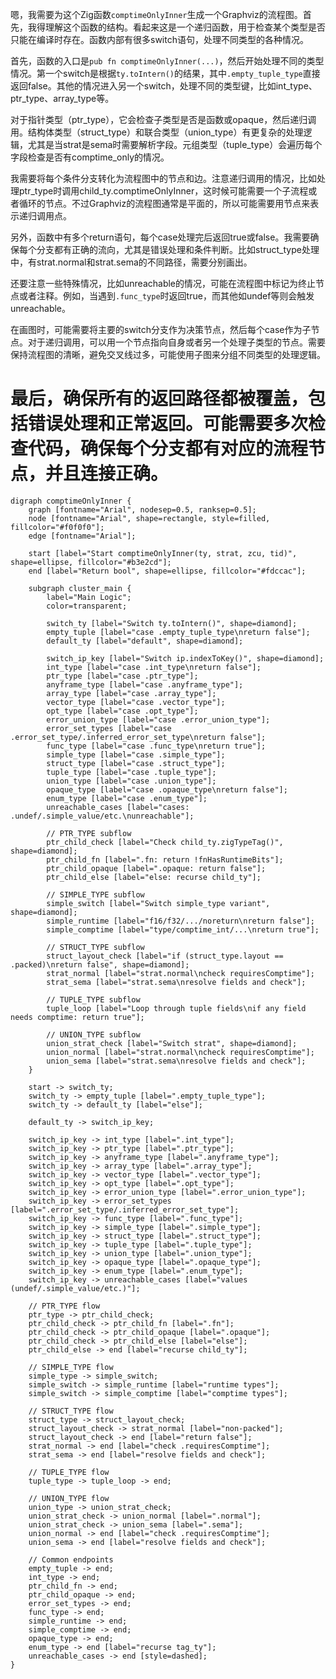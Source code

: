 嗯，我需要为这个Zig函数`comptimeOnlyInner`生成一个Graphviz的流程图。首先，我得理解这个函数的结构。看起来这是一个递归函数，用于检查某个类型是否只能在编译时存在。函数内部有很多switch语句，处理不同类型的各种情况。

首先，函数的入口是`pub fn comptimeOnlyInner(...)`，然后开始处理不同的类型情况。第一个switch是根据`ty.toIntern()`的结果，其中`.empty_tuple_type`直接返回false。其他的情况进入另一个switch，处理不同的类型键，比如int_type、ptr_type、array_type等。

对于指针类型（ptr_type），它会检查子类型是否是函数或opaque，然后递归调用。结构体类型（struct_type）和联合类型（union_type）有更复杂的处理逻辑，尤其是当strat是sema时需要解析字段。元组类型（tuple_type）会遍历每个字段检查是否有comptime_only的情况。

我需要将每个条件分支转化为流程图中的节点和边。注意递归调用的情况，比如处理ptr_type时调用child_ty.comptimeOnlyInner，这时候可能需要一个子流程或者循环的节点。不过Graphviz的流程图通常是平面的，所以可能需要用节点来表示递归调用点。

另外，函数中有多个return语句，每个case处理完后返回true或false。我需要确保每个分支都有正确的流向，尤其是错误处理和条件判断。比如struct_type处理中，有strat.normal和strat.sema的不同路径，需要分别画出。

还要注意一些特殊情况，比如unreachable的情况，可能在流程图中标记为终止节点或者注释。例如，当遇到`.func_type`时返回true，而其他如undef等则会触发unreachable。

在画图时，可能需要将主要的switch分支作为决策节点，然后每个case作为子节点。对于递归调用，可以用一个节点指向自身或者另一个处理子类型的节点。需要保持流程图的清晰，避免交叉线过多，可能使用子图来分组不同类型的处理逻辑。

最后，确保所有的返回路径都被覆盖，包括错误处理和正常返回。可能需要多次检查代码，确保每个分支都有对应的流程节点，并且连接正确。
================================================
```graphviz
digraph comptimeOnlyInner {
    graph [fontname="Arial", nodesep=0.5, ranksep=0.5];
    node [fontname="Arial", shape=rectangle, style=filled, fillcolor="#f0f0f0"];
    edge [fontname="Arial"];

    start [label="Start comptimeOnlyInner(ty, strat, zcu, tid)", shape=ellipse, fillcolor="#b3e2cd"];
    end [label="Return bool", shape=ellipse, fillcolor="#fdccac"];

    subgraph cluster_main {
        label="Main Logic";
        color=transparent;

        switch_ty [label="Switch ty.toIntern()", shape=diamond];
        empty_tuple [label="case .empty_tuple_type\nreturn false"];
        default_ty [label="default", shape=diamond];

        switch_ip_key [label="Switch ip.indexToKey()", shape=diamond];
        int_type [label="case .int_type\nreturn false"];
        ptr_type [label="case .ptr_type"];
        anyframe_type [label="case .anyframe_type"];
        array_type [label="case .array_type"];
        vector_type [label="case .vector_type"];
        opt_type [label="case .opt_type"];
        error_union_type [label="case .error_union_type"];
        error_set_types [label="case .error_set_type/.inferred_error_set_type\nreturn false"];
        func_type [label="case .func_type\nreturn true"];
        simple_type [label="case .simple_type"];
        struct_type [label="case .struct_type"];
        tuple_type [label="case .tuple_type"];
        union_type [label="case .union_type"];
        opaque_type [label="case .opaque_type\nreturn false"];
        enum_type [label="case .enum_type"];
        unreachable_cases [label="cases: .undef/.simple_value/etc.\nunreachable"];

        // PTR_TYPE subflow
        ptr_child_check [label="Check child_ty.zigTypeTag()", shape=diamond];
        ptr_child_fn [label=".fn: return !fnHasRuntimeBits"];
        ptr_child_opaque [label=".opaque: return false"];
        ptr_child_else [label="else: recurse child_ty"];

        // SIMPLE_TYPE subflow
        simple_switch [label="Switch simple_type variant", shape=diamond];
        simple_runtime [label="f16/f32/.../noreturn\nreturn false"];
        simple_comptime [label="type/comptime_int/...\nreturn true"];

        // STRUCT_TYPE subflow
        struct_layout_check [label="if (struct_type.layout == .packed)\nreturn false", shape=diamond];
        strat_normal [label="strat.normal\ncheck requiresComptime"];
        strat_sema [label="strat.sema\nresolve fields and check"];
        
        // TUPLE_TYPE subflow
        tuple_loop [label="Loop through tuple fields\nif any field needs comptime: return true"];
        
        // UNION_TYPE subflow
        union_strat_check [label="Switch strat", shape=diamond];
        union_normal [label="strat.normal\ncheck requiresComptime"];
        union_sema [label="strat.sema\nresolve fields and check"];
    }

    start -> switch_ty;
    switch_ty -> empty_tuple [label=".empty_tuple_type"];
    switch_ty -> default_ty [label="else"];

    default_ty -> switch_ip_key;

    switch_ip_key -> int_type [label=".int_type"];
    switch_ip_key -> ptr_type [label=".ptr_type"];
    switch_ip_key -> anyframe_type [label=".anyframe_type"];
    switch_ip_key -> array_type [label=".array_type"];
    switch_ip_key -> vector_type [label=".vector_type"];
    switch_ip_key -> opt_type [label=".opt_type"];
    switch_ip_key -> error_union_type [label=".error_union_type"];
    switch_ip_key -> error_set_types [label=".error_set_type/.inferred_error_set_type"];
    switch_ip_key -> func_type [label=".func_type"];
    switch_ip_key -> simple_type [label=".simple_type"];
    switch_ip_key -> struct_type [label=".struct_type"];
    switch_ip_key -> tuple_type [label=".tuple_type"];
    switch_ip_key -> union_type [label=".union_type"];
    switch_ip_key -> opaque_type [label=".opaque_type"];
    switch_ip_key -> enum_type [label=".enum_type"];
    switch_ip_key -> unreachable_cases [label="values (undef/.simple_value/etc.)"];

    // PTR_TYPE flow
    ptr_type -> ptr_child_check;
    ptr_child_check -> ptr_child_fn [label=".fn"];
    ptr_child_check -> ptr_child_opaque [label=".opaque"];
    ptr_child_check -> ptr_child_else [label="else"];
    ptr_child_else -> end [label="recurse child_ty"];

    // SIMPLE_TYPE flow
    simple_type -> simple_switch;
    simple_switch -> simple_runtime [label="runtime types"];
    simple_switch -> simple_comptime [label="comptime types"];
    
    // STRUCT_TYPE flow
    struct_type -> struct_layout_check;
    struct_layout_check -> strat_normal [label="non-packed"];
    struct_layout_check -> end [label="return false"];
    strat_normal -> end [label="check .requiresComptime"];
    strat_sema -> end [label="resolve fields and check"];

    // TUPLE_TYPE flow
    tuple_type -> tuple_loop -> end;

    // UNION_TYPE flow
    union_type -> union_strat_check;
    union_strat_check -> union_normal [label=".normal"];
    union_strat_check -> union_sema [label=".sema"];
    union_normal -> end [label="check .requiresComptime"];
    union_sema -> end [label="resolve fields and check"];

    // Common endpoints
    empty_tuple -> end;
    int_type -> end;
    ptr_child_fn -> end;
    ptr_child_opaque -> end;
    error_set_types -> end;
    func_type -> end;
    simple_runtime -> end;
    simple_comptime -> end;
    opaque_type -> end;
    enum_type -> end [label="recurse tag_ty"];
    unreachable_cases -> end [style=dashed];
}
```